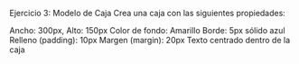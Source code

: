 Ejercicio 3: Modelo de Caja
Crea una caja con las siguientes propiedades:

Ancho: 300px, Alto: 150px
Color de fondo: Amarillo
Borde: 5px sólido azul
Relleno (padding): 10px
Margen (margin): 20px
Texto centrado dentro de la caja
